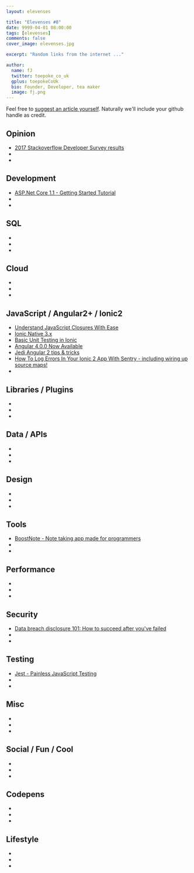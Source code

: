```yaml
---
layout: elevenses

title: "Elevenses #8"
date: 9999-04-01 08:00:00
tags: [elevenses]
comments: false
cover_image: elevenses.jpg

excerpt: "Random links from the internet ..."

author:
  name: fJ
  twitter: toepoke_co_uk
  gplus: toepokeCoUk
  bio: Founder, Developer, tea maker
  image: fj.png
---
```


Feel free to [suggest an article yourself](https://github.com/toepoke/toepoke.github.io/issues).  Naturally we'll include your github handle as credit.

## Opinion
* [2017 Stackoverflow Developer Survey results](https://stackoverflow.com/insights/survey/2017)
* []()
* []()

## Development
* [ASP.Net Core 1.1 - Getting Started Tutorial](http://www.dotnetcurry.com/aspnet/1329/aspnet-core-11-what-is-new)
* []()
* []()

## SQL
* []()
* []()
* []()

## Cloud
* []()
* []()
* []()

## JavaScript / Angular2+ / Ionic2
* [Understand JavaScript Closures With Ease](http://javascriptissexy.com/understand-javascript-closures-with-ease)
* [Ionic Native 3.x](http://blog.ionic.io/ionic-native-3-x/)
* [Basic Unit Testing in Ionic](http://blog.ionic.io/basic-unit-testing-in-ionic/)
* [Angular 4.0.0 Now Available](http://angularjs.blogspot.co.uk/2017/03/angular-400-now-available.html?m=1)
* [Jedi Angular 2 tips &amp; tricks](https://blog.dmbcllc.com/jedi-angular-2-tips-and-tricks/)
* [How To Log Errors In Your Ionic 2 App With Sentry - including wiring up source maps!](https://gonehybrid.com/how-to-log-errors-in-your-ionic-2-app-with-sentry/)
* []()

## Libraries / Plugins
* []()
* []()
* []()

## Data / APIs
* []()
* []()
* []()

## Design
* []()
* []()
* []()

## Tools
* [BoostNote - Note taking app made for programmers](https://boostnote.io/)
* []()
* []()

## Performance
* []()
* []()
* []()

## Security
* [Data breach disclosure 101: How to succeed after you've failed](https://www.troyhunt.com/data-breach-disclosure-101-how-to-succeed-after-youve-failed/)
* []()
* []()

## Testing
* [Jest - Painless JavaScript Testing](https://facebook.github.io/jest/)
* []()
* []()

## Misc
* []()
* []()
* []()

## Social / Fun / Cool
* []()
* []()
* []()

## Codepens
* []()
* []()
* []()

## Lifestyle
* []()
* []()
* []()

